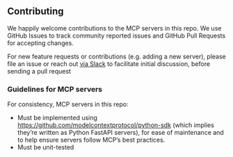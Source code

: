## Contributing

We happily welcome contributions to the MCP servers in this repo. We use GitHub Issues to track community reported issues and GitHub Pull Requests for accepting changes.

For new feature requests or contributions (e.g. adding a new server), please file an issue or reach out [via Slack](https://databricks.enterprise.slack.com/archives/C065NC65Q9F) to facilitate initial discussion,
before sending a pull request

### Guidelines for MCP servers

For consistency, MCP servers in this repo:
* Must be implemented using https://github.com/modelcontextprotocol/python-sdk (which implies they’re written as Python FastAPI servers), for ease of maintenance and to help ensure servers follow MCP’s best practices.
* Must be unit-tested
